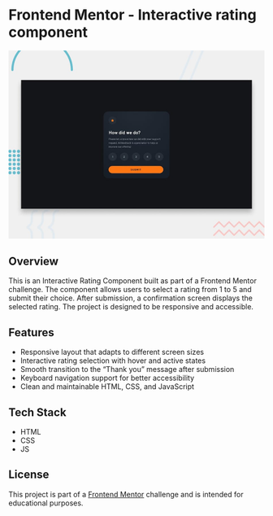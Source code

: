 # Frontend Mentor - Interactive rating component

![Design preview for the Interactive rating component coding challenge](./design/desktop-preview.jpg)

## Overview
This is an Interactive Rating Component built as part of a Frontend Mentor challenge. The component allows users to select a rating from 1 to 5 and submit their choice. After submission, a confirmation screen displays the selected rating. The project is designed to be responsive and accessible.

## Features
-	Responsive layout that adapts to different screen sizes
-	Interactive rating selection with hover and active states
-	Smooth transition to the “Thank you” message after submission
-	Keyboard navigation support for better accessibility
-	Clean and maintainable HTML, CSS, and JavaScript

## Tech Stack
- HTML
- CSS
- JS

## License
This project is part of a [Frontend Mentor](https://www.frontendmentor.io) challenge and is intended for educational purposes.

